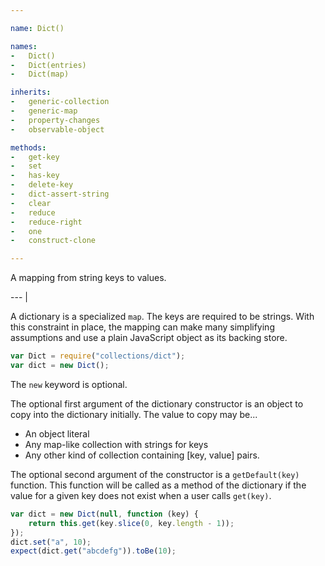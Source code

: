 ```yaml
---

name: Dict()

names:
-   Dict()
-   Dict(entries)
-   Dict(map)

inherits:
-   generic-collection
-   generic-map
-   property-changes
-   observable-object

methods:
-   get-key
-   set
-   has-key
-   delete-key
-   dict-assert-string
-   clear
-   reduce
-   reduce-right
-   one
-   construct-clone

---
```


A mapping from string keys to values.

--- |

A dictionary is a specialized `map`.
The keys are required to be strings.
With this constraint in place, the mapping can make many simplifying assumptions
and use a plain JavaScript object as its backing store.

```js
var Dict = require("collections/dict");
var dict = new Dict();
```

The `new` keyword is optional.

The optional first argument of the dictionary constructor is an object to copy
into the dictionary initially.
The value to copy may be...

-   An object literal
-   Any map-like collection with strings for keys
-   Any other kind of collection containing [key, value] pairs.

The optional second argument of the constructor is a `getDefault(key)` function.
This function will be called as a method of the dictionary if the value for a
given key does not exist when a user calls `get(key)`.

```js
var dict = new Dict(null, function (key) {
    return this.get(key.slice(0, key.length - 1));
});
dict.set("a", 10);
expect(dict.get("abcdefg")).toBe(10);
```

